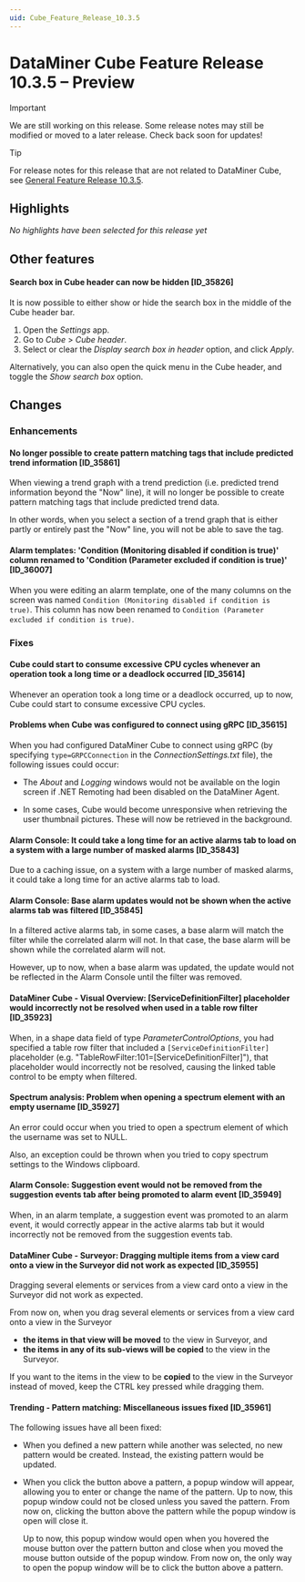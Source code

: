 ```yaml
---
uid: Cube_Feature_Release_10.3.5
---
```


# DataMiner Cube Feature Release 10.3.5 – Preview

> [!IMPORTANT]
> We are still working on this release. Some release notes may still be modified or moved to a later release. Check back soon for updates!

> [!TIP]
> For release notes for this release that are not related to DataMiner Cube, see [General Feature Release 10.3.5](xref:General_Feature_Release_10.3.5).

## Highlights

*No highlights have been selected for this release yet*

## Other features

#### Search box in Cube header can now be hidden [ID_35826]

<!-- MR 10.4.0 - FR 10.3.5 -->

It is now possible to either show or hide the search box in the middle of the Cube header bar.

1. Open the *Settings* app.
1. Go to *Cube* > *Cube header*.
1. Select or clear the *Display search box in header* option, and click *Apply*.

Alternatively, you can also open the quick menu in the Cube header, and toggle the *Show search box* option.

## Changes

### Enhancements

#### No longer possible to create pattern matching tags that include predicted trend information [ID_35861]

<!-- MR 10.3.0 [CU2] - FR 10.3.5 -->

When viewing a trend graph with a trend prediction (i.e. predicted trend information beyond the "Now" line), it will no longer be possible to create pattern matching tags that include predicted trend data.

In other words, when you select a section of a trend graph that is either partly or entirely past the "Now" line, you will not be able to save the tag.

#### Alarm templates: 'Condition (Monitoring disabled if condition is true)' column renamed to 'Condition (Parameter excluded if condition is true)' [ID_36007]

<!-- MR 10.2.0 [CU14]/10.3.0 [CU2] - FR 10.3.5 -->

When you were editing an alarm template, one of the many columns on the screen was named `Condition (Monitoring disabled if condition is true)`. This column has now been renamed to `Condition (Parameter excluded if condition is true)`.

### Fixes

#### Cube could start to consume excessive CPU cycles whenever an operation took a long time or a deadlock occurred [ID_35614]

<!-- MR 10.3.0 [CU2] - FR 10.3.5 -->

Whenever an operation took a long time or a deadlock occurred, up to now, Cube could start to consume excessive CPU cycles.

#### Problems when Cube was configured to connect using gRPC [ID_35615]

<!-- MR 10.3.0 [CU2] - FR 10.3.5 -->

When you had configured DataMiner Cube to connect using gRPC (by specifying `type=GRPCConnection` in the *ConnectionSettings.txt* file), the following issues could occur:

- The *About* and *Logging* windows would not be available on the login screen if .NET Remoting had been disabled on the DataMiner Agent.

- In some cases, Cube would become unresponsive when retrieving the user thumbnail pictures. These will now be retrieved in the background.

#### Alarm Console: It could take a long time for an active alarms tab to load on a system with a large number of masked alarms [ID_35843]

<!-- MR 10.2.0 [CU14]/10.3.0 [CU2] - FR 10.3.5 -->

Due to a caching issue, on a system with a large number of masked alarms, it could take a long time for an active alarms tab to load.

#### Alarm Console: Base alarm updates would not be shown when the active alarms tab was filtered [ID_35845]

<!-- MR 10.2.0 [CU14]/10.3.0 [CU2] - FR 10.3.5 -->

In a filtered active alarms tab, in some cases, a base alarm will match the filter while the correlated alarm will not. In that case, the base alarm will be shown while the correlated alarm will not.

However, up to now, when a base alarm was updated, the update would not be reflected in the Alarm Console until the filter was removed.

#### DataMiner Cube - Visual Overview: [ServiceDefinitionFilter] placeholder would incorrectly not be resolved when used in a table row filter [ID_35923]

<!-- MR 10.2.0 [CU14]/10.3.0 [CU2] - FR 10.3.5 -->

When, in a shape data field of type *ParameterControlOptions*, you had specified a table row filter that included a `[ServiceDefinitionFilter]` placeholder (e.g. "TableRowFilter:101=[ServiceDefinitionFilter]"), that placeholder would incorrectly not be resolved, causing the linked table control to be empty when filtered.

#### Spectrum analysis: Problem when opening a spectrum element with an empty username [ID_35927]

<!-- MR 10.2.0 [CU14]/10.3.0 [CU2] - FR 10.3.5 -->

An error could occur when you tried to open a spectrum element of which the username was set to NULL.

Also, an exception could be thrown when you tried to copy spectrum settings to the Windows clipboard.

#### Alarm Console: Suggestion event would not be removed from the suggestion events tab after being promoted to alarm event [ID_35949]

<!-- MR 10.4.0 - FR 10.3.5 -->

When, in an alarm template, a suggestion event was promoted to an alarm event, it would correctly appear in the active alarms tab but it would incorrectly not be removed from the suggestion events tab.

#### DataMiner Cube - Surveyor: Dragging multiple items from a view card onto a view in the Surveyor did not work as expected [ID_35955]

<!-- MR 10.2.0 [CU14]/10.3.0 [CU2] - FR 10.3.5 -->

Dragging several elements or services from a view card onto a view in the Surveyor did not work as expected.

From now on, when you drag several elements or services from a view card onto a view in the Surveyor

- **the items in that view will be moved** to the view in Surveyor, and
- **the items in any of its sub-views will be copied** to the view in the Surveyor.

If you want to the items in the view to be **copied** to the view in the Surveyor instead of moved, keep the CTRL key pressed while dragging them.

#### Trending - Pattern matching: Miscellaneous issues fixed [ID_35961]

<!-- MR 10.3.0 [CU2] - FR 10.3.5 -->

The following issues have all been fixed:

- When you defined a new pattern while another was selected, no new pattern would be created. Instead, the existing pattern would be updated.

- When you click the button above a pattern, a popup window will appear, allowing you to enter or change the name of the pattern. Up to now, this popup window could not be closed unless you saved the pattern. From now on, clicking the button above the pattern while the popup window is open will close it.

  Up to now, this popup window would open when you hovered the mouse button over the pattern button and close when you moved the mouse button outside of the popup window. From now on, the only way to open the popup window will be to click the button above a pattern.
